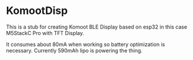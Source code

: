 # KomootDisp

This is a stub for creating Komoot BLE Display based on esp32 in this case M5StackC Pro with TFT Display.


It consumes about 80mA when working so battery optimization is necessary.
Currently 590mAh lipo is powering the thing.

